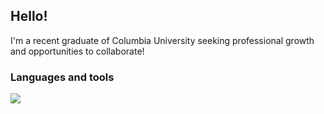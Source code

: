 ## Hello! 

I'm a recent graduate of Columbia University seeking professional growth and opportunities to collaborate!

### Languages and tools

<a href="https://skillicons.dev">
  <img src="https://skillicons.dev/icons?i=py,c,java,latex,vim,bash,html,linux,powershell,anaconda,autocad,git,github,ae,ps&perline=8&theme=dark" />
</a>
